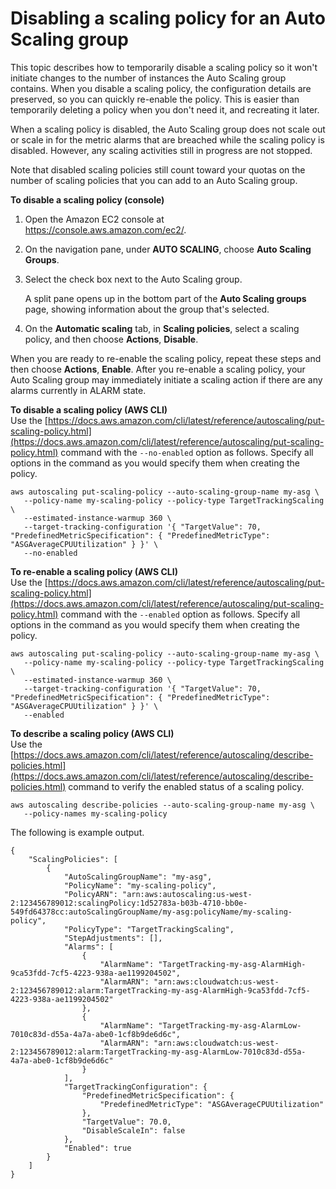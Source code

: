 # Disabling a scaling policy for an Auto Scaling group<a name="as-enable-disable-scaling-policy"></a>

This topic describes how to temporarily disable a scaling policy so it won't initiate changes to the number of instances the Auto Scaling group contains\. When you disable a scaling policy, the configuration details are preserved, so you can quickly re\-enable the policy\. This is easier than temporarily deleting a policy when you don't need it, and recreating it later\. 

When a scaling policy is disabled, the Auto Scaling group does not scale out or scale in for the metric alarms that are breached while the scaling policy is disabled\. However, any scaling activities still in progress are not stopped\. 

Note that disabled scaling policies still count toward your quotas on the number of scaling policies that you can add to an Auto Scaling group\. 

**To disable a scaling policy \(console\)**

1. Open the Amazon EC2 console at [https://console\.aws\.amazon\.com/ec2/](https://console.aws.amazon.com/ec2/)\.

1. On the navigation pane, under **AUTO SCALING**, choose **Auto Scaling Groups**\.

1. Select the check box next to the Auto Scaling group\.

   A split pane opens up in the bottom part of the **Auto Scaling groups** page, showing information about the group that's selected\. 

1. On the **Automatic scaling** tab, in **Scaling policies**, select a scaling policy, and then choose **Actions**, **Disable**\.

When you are ready to re\-enable the scaling policy, repeat these steps and then choose **Actions**, **Enable**\. After you re\-enable a scaling policy, your Auto Scaling group may immediately initiate a scaling action if there are any alarms currently in ALARM state\.

**To disable a scaling policy \(AWS CLI\)**  
Use the [https://docs.aws.amazon.com/cli/latest/reference/autoscaling/put-scaling-policy.html](https://docs.aws.amazon.com/cli/latest/reference/autoscaling/put-scaling-policy.html) command with the `--no-enabled` option as follows\. Specify all options in the command as you would specify them when creating the policy\.

```
aws autoscaling put-scaling-policy --auto-scaling-group-name my-asg \
   --policy-name my-scaling-policy --policy-type TargetTrackingScaling \
   --estimated-instance-warmup 360 \
   --target-tracking-configuration '{ "TargetValue": 70, "PredefinedMetricSpecification": { "PredefinedMetricType": "ASGAverageCPUUtilization" } }' \ 
   --no-enabled
```

**To re\-enable a scaling policy \(AWS CLI\)**  
Use the [https://docs.aws.amazon.com/cli/latest/reference/autoscaling/put-scaling-policy.html](https://docs.aws.amazon.com/cli/latest/reference/autoscaling/put-scaling-policy.html) command with the `--enabled` option as follows\. Specify all options in the command as you would specify them when creating the policy\.

```
aws autoscaling put-scaling-policy --auto-scaling-group-name my-asg \
   --policy-name my-scaling-policy --policy-type TargetTrackingScaling \
   --estimated-instance-warmup 360 \
   --target-tracking-configuration '{ "TargetValue": 70, "PredefinedMetricSpecification": { "PredefinedMetricType": "ASGAverageCPUUtilization" } }' \ 
   --enabled
```

**To describe a scaling policy \(AWS CLI\)**  
Use the [https://docs.aws.amazon.com/cli/latest/reference/autoscaling/describe-policies.html](https://docs.aws.amazon.com/cli/latest/reference/autoscaling/describe-policies.html) command to verify the enabled status of a scaling policy\.

```
aws autoscaling describe-policies --auto-scaling-group-name my-asg \
   --policy-names my-scaling-policy
```

The following is example output\.

```
{
    "ScalingPolicies": [
        {
            "AutoScalingGroupName": "my-asg",
            "PolicyName": "my-scaling-policy",
            "PolicyARN": "arn:aws:autoscaling:us-west-2:123456789012:scalingPolicy:1d52783a-b03b-4710-bb0e-549fd64378cc:autoScalingGroupName/my-asg:policyName/my-scaling-policy",
            "PolicyType": "TargetTrackingScaling",
            "StepAdjustments": [],
            "Alarms": [
                {
                    "AlarmName": "TargetTracking-my-asg-AlarmHigh-9ca53fdd-7cf5-4223-938a-ae1199204502",
                    "AlarmARN": "arn:aws:cloudwatch:us-west-2:123456789012:alarm:TargetTracking-my-asg-AlarmHigh-9ca53fdd-7cf5-4223-938a-ae1199204502"
                },
                {
                    "AlarmName": "TargetTracking-my-asg-AlarmLow-7010c83d-d55a-4a7a-abe0-1cf8b9de6d6c",
                    "AlarmARN": "arn:aws:cloudwatch:us-west-2:123456789012:alarm:TargetTracking-my-asg-AlarmLow-7010c83d-d55a-4a7a-abe0-1cf8b9de6d6c"
                }
            ],
            "TargetTrackingConfiguration": {
                "PredefinedMetricSpecification": {
                    "PredefinedMetricType": "ASGAverageCPUUtilization"
                },
                "TargetValue": 70.0,
                "DisableScaleIn": false
            },
            "Enabled": true
        }
    ]
}
```